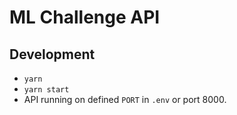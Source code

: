 # ML Challenge API

## Development

- `yarn`
- `yarn start`
- API running on defined `PORT` in `.env` or port 8000.
